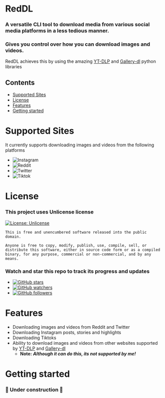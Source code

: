 
# RedDL

### A versatile CLI tool to download media from various social media platforms in a less tedious manner. 
### Gives you control over how you can download images and videos.

RedDL achieves this by using the amazing [YT-DLP](https://github.com/yt-dlp/yt-dlp) and [Gallery-dl](https://github.com/mikf/gallery-dl) python libraries

## Contents
* [Supported Sites](#Supported-Sites)
* [License](#License)
* [Features](#Features)
* [Getting started](#Getting-started)

# Supported Sites
It currently supports downloading images and videos from the following platforms

* ![Instagram](https://img.shields.io/badge/Instagram-E4405F?style=for-the-badge&logo=instagram&logoColor=white)
* ![Reddit](https://img.shields.io/badge/Reddit-FF4500?style=for-the-badge&logo=reddit&logoColor=white)
* ![Twitter](https://img.shields.io/badge/Twitter-1DA1F2?style=for-the-badge&logo=twitter&logoColor=white)
* ![Tiktok](https://img.shields.io/badge/TikTok-000000?style=for-the-badge&logo=tiktok&logoColor=white)


# License
  
### This project uses Unlicense license 
[![License: Unlicense](https://img.shields.io/badge/license-Unlicense-blue.svg)](http://unlicense.org/)
    
    This is free and unencumbered software released into the public domain.

    Anyone is free to copy, modify, publish, use, compile, sell, or
    distribute this software, either in source code form or as a compiled
    binary, for any purpose, commercial or non-commercial, and by any
    means.

### Watch and star this repo to track its progress and updates
* [![GitHub stars](https://img.shields.io/github/stars/MadhavJai007/redDL.svg?style=social&label=Star)](https://github.com/MadhavJai007/redDL) 
* [![GitHub watchers](https://img.shields.io/github/watchers/MadhavJai007/redDL.svg?style=social&label=Watch)](https://github.com/MadhavJai007/redDL) 
* [![GitHub followers](https://img.shields.io/github/followers/MadhavJai007.svg?style=social&label=Follow)](https://github.com/MadhavJai007/redDL)

# Features
* Downloading images and videos from Reddit and Twitter
* Downloading Instagram posts, stories and highlights
* Downloading Tiktoks
* Ability to download images and videos from other websites supported by [YT-DLP](https://github.com/yt-dlp/yt-dlp/blob/master/supportedsites.md) and [Gallery-dl](https://github.com/mikf/gallery-dl/blob/master/docs/supportedsites.md)
  * **Note:** ***Although it can do this, its not supported by me!***

# Getting started

### 🚧 Under construction 🚧


